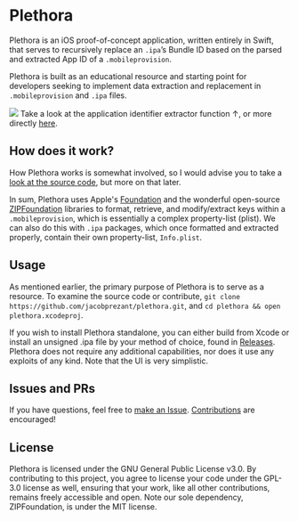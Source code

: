 # Plethora
Plethora is an iOS proof-of-concept application, written entirely in Swift, that serves to recursively replace an `.ipa`’s Bundle ID based on the parsed and extracted App ID of a `.mobileprovision`.

Plethora is built as an educational resource and starting point for developers seeking to implement data extraction and replacement in `.mobileprovision` and `.ipa` files. 

![](/Images/mobileprovision.swift.png)
Take a look at the application identifier extractor function &#8593;, or more directly [here](/plethora/mobileprovision.swift).

## How does it work?

How Plethora works is somewhat involved, so I would advise you to take a [look at the source code](plethora.xcodeproj), but more on that later.

In sum, Plethora uses Apple's [Foundation](https://developer.apple.com/documentation/foundation/) and the wonderful open-source [ZIPFoundation](https://github.com/weichsel/ZIPFoundation) libraries to format, retrieve, and modify/extract keys within a `.mobileprovision`, which is essentially a complex property-list (plist). We can also do this with `.ipa` packages, which once formatted and extracted properly, contain their own property-list, `Info.plist`.

## Usage
As mentioned earlier, the primary purpose of Plethora is to serve as a resource. To examine the source code or contribute, `git clone https://github.com/jacobprezant/plethora.git`, and `cd plethora && open plethora.xcodeproj`.

If you wish to install Plethora standalone, you can either build from Xcode or install an unsigned .ipa file by your method of choice, found in [Releases](https://github.com/jacobprezant/plethora/releases). Plethora does not require any additional capabilities, nor does it use any exploits of any kind. Note that the UI is very simplistic.

## Issues and PRs
If you have questions, feel free to [make an Issue](https://github.com/jacobprezant/plethora/issues). [Contributions](https://github.com/jacobprezant/plethora/pulls) are encouraged!

## License
Plethora is licensed under the GNU General Public License v3.0. By contributing to this project, you agree to license your code under the GPL-3.0 license as well, ensuring that your work, like all other contributions, remains freely accessible and open. Note our sole dependency, ZIPFoundation, is under the MIT license.

